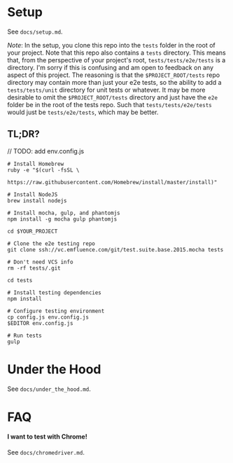 # Setup

See `docs/setup.md`.

_Note_: In the setup, you clone this repo into the `tests` folder in the root
of your project. Note that this repo also contains a `tests` directory. This
means that, from the perspective of your project's root,
`tests/tests/e2e/tests` is a directory. I'm sorry if this is confusing and am
open to feedback on any aspect of this project. The reasoning is that the
`$PROJECT_ROOT/tests` repo directory may contain more than just your e2e tests,
so the ability to add a `tests/tests/unit` directory for unit tests or
whatever. It may be more desirable to omit the `$PROJECT_ROOT/tests` directory
and just have the `e2e` folder be in the root of the tests repo. Such that
`tests/tests/e2e/tests` would just be `tests/e2e/tests`, which may be better.

## TL;DR?

// TODO: add env.config.js

	# Install Homebrew
	ruby -e "$(curl -fsSL \
		https://raw.githubusercontent.com/Homebrew/install/master/install)"

    # Install NodeJS
    brew install nodejs

	# Install mocha, gulp, and phantomjs
	npm install -g mocha gulp phantomjs															

	cd $YOUR_PROJECT

	# Clone the e2e testing repo
	git clone ssh://vc.emfluence.com/git/test.suite.base.2015.mocha tests						

	# Don't need VCS info
	rm -rf tests/.git																			

	cd tests

	# Install testing dependencies
	npm install																					

	# Configure testing environment
	cp config.js env.config.js
	$EDITOR env.config.js																			

	# Run tests
	gulp																						

# Under the Hood

See `docs/under_the_hood.md`.

# FAQ

#### I want to test with Chrome!

See `docs/chromedriver.md`.
